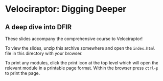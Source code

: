 # Velociraptor: Digging Deeper

## A deep dive into DFIR

These slides accompany the comprehensive course to Velociraptor!

To view the slides, unzip this archive somewhere and open the
`index.html` file in this directory with your browser.

To print any modules, click the print icon at the top level which will
open the relevant module in a printable page format. Within the
browser press `ctrl-p` to print the page.
